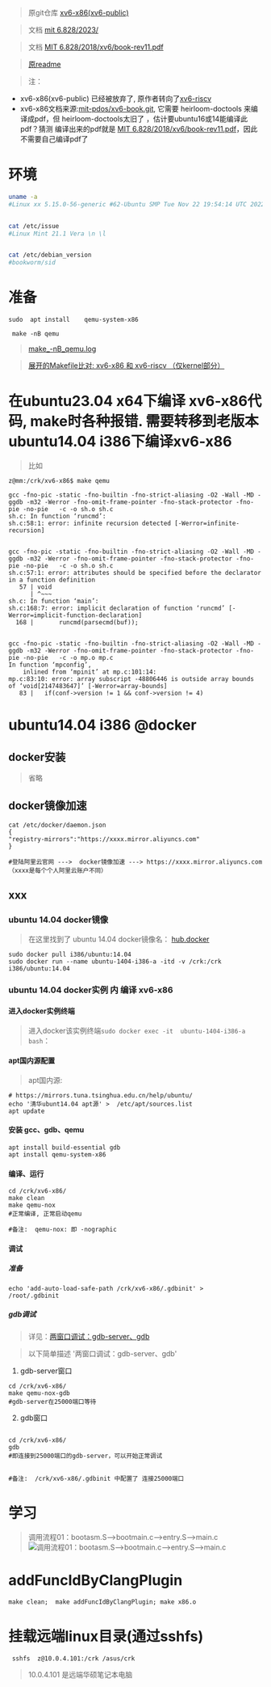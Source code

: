 > 原git仓库 [xv6-x86(xv6-public)](https://github.com/mit-pdos/xv6-public.git) 

> 文档 [mit 6.828/2023/](https://pdos.csail.mit.edu/6.828/2023/)


> 文档 [MIT 6.828/2018/xv6/book-rev11.pdf](https://pdos.csail.mit.edu/6.828/2018/xv6/book-rev11.pdf)


> [原readme](https://github.com/mit-pdos/xv6-public/blob/master/README)

> 注：  
-  xv6-x86(xv6-public) 已经被放弃了, 原作者转向了[xv6-riscv](https://github.com/mit-pdos/xv6-riscv.git)
-  xv6-x86文档来源:[mit-pdos/xv6-book.git](https://github.com/mit-pdos/xv6-book.git), 它需要 heirloom-doctools 来编译成pdf，但 heirloom-doctools太旧了 ，估计要ubuntu16或14能编译此pdf？猜测 编译出来的pdf就是  [MIT 6.828/2018/xv6/book-rev11.pdf](https://pdos.csail.mit.edu/6.828/2018/xv6/book-rev11.pdf)，因此不需要自己编译pdf了

# 环境
```bash
uname -a
#Linux xx 5.15.0-56-generic #62-Ubuntu SMP Tue Nov 22 19:54:14 UTC 2022 x86_64 x86_64 x86_64 GNU/Linux


cat /etc/issue
#Linux Mint 21.1 Vera \n \l


cat /etc/debian_version
#bookworm/sid
```

# 准备
```shell
sudo  apt install    qemu-system-x86

```

```shell
 make -nB qemu
```

> [make_-nB_qemu.log](https://gitcode.net/crk/xv6-public/-/blob/main/study/make_-nB_qemu.log)



> [展开的Makefile比对: xv6-x86 和 xv6-riscv （仅kernel部分）](https://gitcode.net/crk/xv6-public/-/raw/main/study/xv6--x86-cmp-riscv.png)

# 在ubuntu23.04 x64下编译 xv6-x86代码, make时各种报错. 需要转移到老版本ubuntu14.04 i386下编译xv6-x86
> 比如
```
z@mm:/crk/xv6-x86$ make qemu

gcc -fno-pic -static -fno-builtin -fno-strict-aliasing -O2 -Wall -MD -ggdb -m32 -Werror -fno-omit-frame-pointer -fno-stack-protector -fno-pie -no-pie   -c -o sh.o sh.c
sh.c: In function ‘runcmd’:
sh.c:58:1: error: infinite recursion detected [-Werror=infinite-recursion]


gcc -fno-pic -static -fno-builtin -fno-strict-aliasing -O2 -Wall -MD -ggdb -m32 -Werror -fno-omit-frame-pointer -fno-stack-protector -fno-pie -no-pie   -c -o sh.o sh.c
sh.c:57:1: error: attributes should be specified before the declarator in a function definition
   57 | void
      | ^~~~
sh.c: In function ‘main’:
sh.c:168:7: error: implicit declaration of function ‘runcmd’ [-Werror=implicit-function-declaration]
  168 |       runcmd(parsecmd(buf));


gcc -fno-pic -static -fno-builtin -fno-strict-aliasing -O2 -Wall -MD -ggdb -m32 -Werror -fno-omit-frame-pointer -fno-stack-protector -fno-pie -no-pie   -c -o mp.o mp.c
In function ‘mpconfig’,
    inlined from ‘mpinit’ at mp.c:101:14:
mp.c:83:10: error: array subscript -48806446 is outside array bounds of ‘void[2147483647]’ [-Werror=array-bounds]
   83 |   if(conf->version != 1 && conf->version != 4)

```

# ubuntu14.04 i386 @docker

## docker安装
> 省略

## docker镜像加速
```shell
cat /etc/docker/daemon.json 
{
"registry-mirrors":"https://xxxx.mirror.aliyuncs.com"
}

#登陆阿里云官网 --->  docker镜像加速 ---> https://xxxx.mirror.aliyuncs.com  （xxxx是每个个人阿里云账户不同）
```

## xxx
### ubuntu 14.04 docker镜像
> 在这里找到了 ubuntu 14.04 docker镜像名： [hub.docker ](https://hub.docker.com/r/i386/ubuntu/tags?page=1&name=14.04)
```shell
sudo docker pull i386/ubuntu:14.04
sudo docker run --name ubuntu-1404-i386-a -itd -v /crk:/crk i386/ubuntu:14.04
```

### ubuntu 14.04 docker实例 内 编译 xv6-x86
#### 进入docker实例终端
>进入docker该实例终端```sudo docker exec -it  ubuntu-1404-i386-a bash```：


#### apt国内源配置

> apt国内源:
```shell
# https://mirrors.tuna.tsinghua.edu.cn/help/ubuntu/
echo '清华ubunt14.04 apt源' >  /etc/apt/sources.list
apt update
```

#### 安装 gcc、gdb、qemu
```shell
apt install build-essential gdb
apt install qemu-system-x86
```

#### 编译、运行
```shell
cd /crk/xv6-x86/
make clean
make qemu-nox
#正常编译, 正常启动qemu

#备注:  qemu-nox: 即 -nographic 
```

#### 调试
##### 准备
```shell
echo 'add-auto-load-safe-path /crk/xv6-x86/.gdbinit' >   /root/.gdbinit
```

##### gdb调试
> 详见：[两窗口调试：gdb-server、gdb ](https://gitcode.net/crk/xv6-riscv/-/raw/main/pic/gdb01.png)

> 以下简单描述 '两窗口调试：gdb-server、gdb'
1. gdb-server窗口
```shell
cd /crk/xv6-x86/
make qemu-nox-gdb
#gdb-server在25000端口等待
```


2. gdb窗口
```shell

cd /crk/xv6-x86/
gdb
#即连接到25000端口的gdb-server，可以开始正常调试


#备注:  /crk/xv6-x86/.gdbinit 中配置了 连接25000端口
```


# 学习
> 调用流程01：bootasm.S-->bootmain.c-->entry.S-->main.c 
> ![调用流程01：bootasm.S-->bootmain.c-->entry.S-->main.c](https://gitcode.net/crk/xv6-x86/-/raw/main/study/call_flow_01.png)


# addFuncIdByClangPlugin
```shell
make clean;  make addFuncIdByClangPlugin; make x86.o
```




# 挂载远端linux目录(通过sshfs)
```  sshfs  z@10.0.4.101:/crk /asus/crk ```

> 10.0.4.101 是远端华硕笔记本电脑
